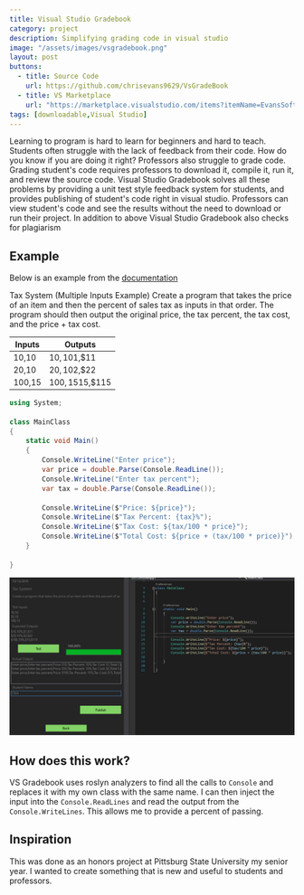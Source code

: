 ```yaml
---
title: Visual Studio Gradebook
category: project
description: Simplifying grading code in visual studio
image: "/assets/images/vsgradebook.png"
layout: post
buttons:
  - title: Source Code
    url: https://github.com/chrisevans9629/VsGradeBook
  - title: VS Marketplace
    url: "https://marketplace.visualstudio.com/items?itemName=EvansSoftware.VsGradeBook"
tags: [downloadable,Visual Studio]
---
```


Learning to program is hard to learn for beginners and hard to teach.  Students often struggle with the lack of feedback from their code.  How do you know if you are doing it right?  Professors also struggle to grade code.  Grading student's code requires professors to download it, compile it, run it, and review the source code.  Visual Studio Gradebook solves all these problems by providing a unit test style feedback system for students, and provides publishing of student's code right in visual studio.  Professors can view student's code and see the results without the need to download or run their project.  In addition to above Visual Studio Gradebook also checks for plagiarism

## Example

Below is an example from the [documentation](https://github.com/chrisevans9629/VsGradeBook)  

Tax System (Multiple Inputs Example)
Create a program that takes the price of an item and then the percent of sales tax as inputs in that order. The program should then output the original price, the tax percent, the tax cost, and the price + tax cost.

| Inputs | Outputs |
| --- | --- |
| 10,10 | $10,10%,$1,$11
| 20,10 | $20,10%,$2,$22
| 100,15 | $100,15%,$15,$115

```csharp
using System;

class MainClass
{
    static void Main()
    {
        Console.WriteLine("Enter price");
        var price = double.Parse(Console.ReadLine());
        Console.WriteLine("Enter tax percent");
        var tax = double.Parse(Console.ReadLine());

        Console.WriteLine($"Price: ${price}");
        Console.WriteLine($"Tax Percent: {tax}%");
        Console.WriteLine($"Tax Cost: ${tax/100 * price}");
        Console.WriteLine($"Total Cost: ${price + (tax/100 * price)}");
    }

}
```

![result](/assets/images/vsgradebook_taxsystemsubmissionview.png)

## How does this work?

VS Gradebook uses roslyn analyzers to find all the calls to `Console` and replaces it with my own class with the same name.  I can then inject the input into the `Console.ReadLines` and read the output from the `Console.WriteLines`.  This allows me to provide a percent of passing.

## Inspiration

This was done as an honors project at Pittsburg State University my senior year.  I wanted to create something that is new and useful to students and professors.